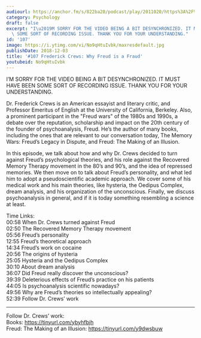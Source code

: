 ```yaml
---
audiourl: https://anchor.fm/s/822ba20/podcast/play/2011020/https%3A%2F%2Fd3ctxlq1ktw2nl.cloudfront.net%2Fproduction%2F2018-11-31%2F7734800-48000-2-42a55fd0d6c3f.mp3
category: Psychology
draft: false
excerpt: "I\u2019M SORRY FOR THE VIDEO BEING A BIT DESYNCHRONIZED. IT MUST HAVE BEEN\
  \ SOME SORT OF RECORDING ISSUE. THANK YOU FOR YOUR UNDERSTANDING."
id: '107'
image: https://i.ytimg.com/vi/No9qHtuIvbk/maxresdefault.jpg
publishDate: 2018-12-03
title: '#107 Frederick Crews: Why Freud is a Fraud'
youtubeid: No9qHtuIvbk
---
```

<div class="timelinks">

I’M SORRY FOR THE VIDEO BEING A BIT DESYNCHRONIZED. IT MUST HAVE BEEN SOME SORT OF RECORDING ISSUE. THANK YOU FOR YOUR UNDERSTANDING.

Dr. Frederick Crews is an American essayist and literary critic, and Professor Emeritus of English at the University of California, Berkeley. Also, a prominent participant in the "Freud wars" of the 1980s and 1990s, a debate over the reputation, scholarship and impact on the 20th century of the founder of psychoanalysis, Freud. He’s the author of many books, including the ones that are relevant to our conversation today, The Memory Wars: Freud’s Legacy in Dispute, and Freud: The Making of an Illusion.

In this episode, we talk about how and why Dr. Crews decided to turn against Freud’s psychological theories, and his role against the Recovered Memory Therapy movement in the 80’s and 90’s, and the idea of repressed memories. We then move on to talk about Freud’s personality, and what led him to adopt a pseudoscientific academic approach. We cover some of his medical work and his main theories, like hysteria, the Oedipus Complex, dream analysis, and his organization of the unconscious. Finally, we discuss psychoanalysis in general, and if it is today something resembling a science at least. 

Time Links:  
<time>00:58</time> When Dr. Crews turned against Freud  
<time>02:50</time> The Recovered Memory Therapy movement                    
<time>05:56</time> Freud’s personality              
<time>12:55</time> Freud’s theoretical approach            
<time>14:34</time> Freud’s work on cocaine           
<time>20:56</time> The origins of hysteria   
<time>25:05</time> Hysteria and the Oedipus Complex  
<time>30:10</time> About dream analysis  
<time>36:07</time> Did Freud really discover the unconscious?    
<time>39:39</time> Deleterious effects of Freud’s practice on his patients  
<time>44:05</time> Is psychoanalysis scientific nowadays?  
<time>49:56</time> Why are Freud’s theories so intellectually appealing?  
<time>52:39</time> Follow Dr. Crews’ work    

---

Follow Dr. Crews’ work:  
Books: https://tinyurl.com/ybyhfbjh  
Freud: The Making of an Illusion: https://tinyurl.com/y9dwsbuw
</div>


